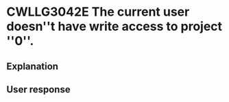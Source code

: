 # CWLLG3042E The current user doesn''t have write access to project ''0''.

## Explanation

## User response